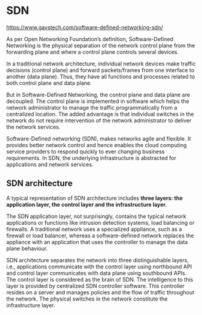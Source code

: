 # SDN
https://www.gavstech.com/software-defined-networking-sdn/

As per Open Networking Foundation’s definition, Software-Defined Networking is the physical separation of the network control plane from the forwarding plane 
and where a control plane controls several devices.

In a traditional network architecture, individual network devices make traffic decisions (control plane) and forward packets/frames from one interface to 
another (data plane). Thus, they have all functions and processes related to both control plane and data plane.

But in Software-Defined Networking, the control plane and data plane are decoupled. The control plane is implemented in software which helps the network 
administrator to manage the traffic programmatically from a centralized location. The added advantage is that individual switches in the network do not 
require intervention of the network administrator to deliver the network services.

Software-Defined networking (SDN), makes networks agile and flexible. It provides better network control and hence enables the cloud computing service
providers to respond quickly to ever changing business requirements. In SDN, the underlying infrastructure is abstracted for applications and network
services.

## SDN architecture

A typical representation of SDN architecture includes **three layers: the application layer, the control layer and the infrastructure layer.**

The SDN application layer, not surprisingly, contains the typical network applications or functions like intrusion detection systems, load balancing
or firewalls. A traditional network uses a specialized appliance, such as a firewall or load balancer, whereas a software-defined network replaces
the appliance with an application that uses the controller to manage the data plane behaviour.

SDN architecture separates the network into three distinguishable layers, i.e., applications communicate with the control layer using northbound 
API and control layer communicates with data plane using southbound APIs. The control layer is considered as the brain of SDN. The intelligence 
to this layer is provided by centralized SDN controller software. This controller resides on a server and manages policies and the flow of traffic
throughout the network. The physical switches in the network constitute the infrastructure layer. 

